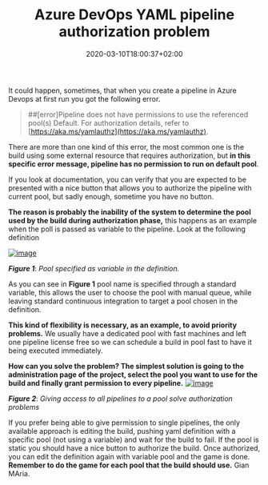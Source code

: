 ﻿---
title: "Azure DevOps YAML pipeline authorization problem"
description: ""
date: 2020-03-10T18:00:37+02:00
draft: false
tags: [Continuos Integration]
categories: [Azure DevOps]
---
It could happen, sometimes, that when you create a pipeline in Azure Devops at first run you got the following error.

> ##[error]Pipeline does not have permissions to use the referenced pool(s) Default. For authorization details, refer to [https://aka.ms/yamlauthz](https://aka.ms/yamlauthz).

There are more than one kind of this error, the most common one is the build using some external resource that requires authorization, but  **in this specific error message, pipeline has no permission to run on default pool**.

If you look at documentation, you can verify that you are expected to be presented with a nice button that allows you to authorize the pipeline with current pool, but sadly enough, sometime you have no button.

 **The reason is probably the inability of the system to determine the pool used by the build during authorization phase,** this happens as an example when the poll is passed as variable to the pipeline. Look at the following definition

[![image](http://www.codewrecks.com/blog/wp-content/uploads/2020/03/image_thumb-8.png "image")](http://www.codewrecks.com/blog/wp-content/uploads/2020/03/image-8.png)

 ***Figure 1***: *Pool specified as variable in the definition.*

As you can see in  **Figure 1** pool name is specified through a standard variable, this allows the user to choose the pool with manual queue, while leaving standard continuous integration to target a pool chosen in the definition.

 **This kind of flexibility is necessary, as an example, to avoid priority problems.** We usually have a dedicated pool with fast machines and left one pipeline license free so we can schedule a build in pool fast to have it being executed immediately.

 **How can you solve the problem? The simplest solution is going to the administration page of the project, select the pool you want to use for the build and finally grant permission to every pipeline.** [![image](http://www.codewrecks.com/blog/wp-content/uploads/2020/03/image_thumb-9.png "image")](http://www.codewrecks.com/blog/wp-content/uploads/2020/03/image-9.png)

 ***Figure 2***: *Giving access to all pipelines to a pool solve authorization problems*

If you prefer being able to give permission to single pipelines, the only available approach is editing the build, pushing yaml definition with a specific pool (not using a variable) and wait for the build to fail. If the pool is static you should have a nice button to authorize the build. Once authorized, you can edit the definition again with variable pool and the game is done.  **Remember to do the game for each pool that the build should use.** Gian MAria.
